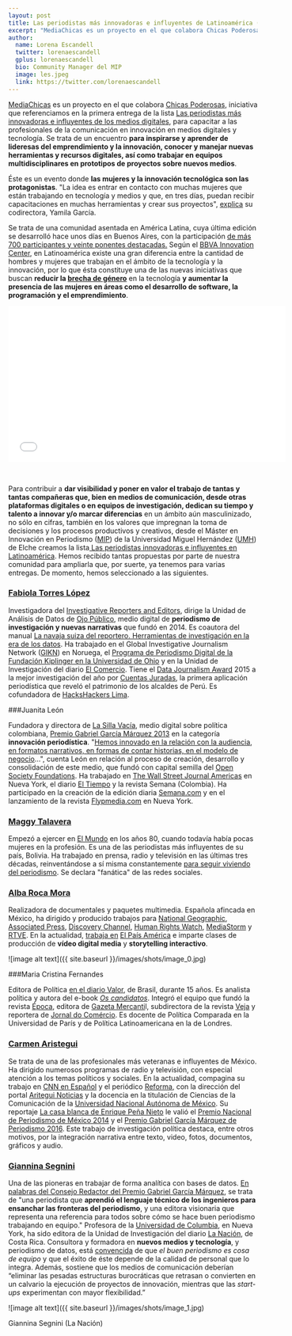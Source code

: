 ```yaml
---
layout: post
title: Las periodistas más innovadoras e influyentes de Latinoamérica (II)
excerpt: "MediaChicas es un proyecto en el que colabora Chicas Poderosas, iniciativa que referenciamos en la primera entrega de la lista Las periodistas más innovadoras e influyentes de los medios digitales, para capacitar a las profesionales de la comunicación en innovación en medios digitales y tecnología. Se trata de un encuentro para inspirarse y aprender de lideresas del emprendimiento y la innovación, conocer y manejar nuevas herramientas y recursos digitales, así como trabajar en equipos multidisciplinares en prototipos de proyectos sobre nuevos medios."
author:
  name: Lorena Escandell
  twitter: lorenaescandell
  gplus: lorenaescandell 
  bio: Community Manager del MIP
  image: les.jpeg
  link: https://twitter.com/lorenaescandell
---
```

[MediaChicas](http://www.mediachicas.com/) es un proyecto en el que colabora [Chicas Poderosas](http://www.chicaspoderosas.org/?lang=es), iniciativa que referenciamos en la primera entrega de la lista [Las periodistas más innovadoras e influyentes de los medios digitales](http://mip.umh.es/blog/2015/11/15/periodistas-innovadoras-influyentes/), para capacitar a las profesionales de la comunicación en innovación en medios digitales y tecnología. Se trata de un encuentro **para inspirarse y aprender de lideresas del emprendimiento y la innovación, conocer y manejar nuevas herramientas y recursos digitales, así como trabajar en equipos multidisciplinares en prototipos de proyectos sobre nuevos medios**. 

Éste es un evento donde **las mujeres y la innovación tecnológica son las protagonistas**. "La idea es entrar en contacto con muchas mujeres que están trabajando en tecnología y medios y que, en tres días, puedan recibir capacitaciones en muchas herramientas y crear sus proyectos", [explica](http://www.infobae.com/tecno/2016/09/12/media-chicas-un-evento-para-mujeres-tecnologicas-e-innovadoras/) su codirectora, Yamila García. 

Se trata de una comunidad asentada en América Latina, cuya última edición se desarrolló hace unos días en Buenos Aires, con la participación [de más 700 participantes y veinte ponentes destacadas.](http://www.infobae.com/tecno/2016/09/12/media-chicas-un-evento-para-mujeres-tecnologicas-e-innovadoras/) Según el [BBVA Innovation Center](http://www.centrodeinnovacionbbva.com/), en Latinoamérica existe una gran diferencia entre la cantidad de hombres y mujeres que trabajan en el ámbito de la tecnología y la innovación, por lo que ésta constituye una de las nuevas iniciativas que buscan **reducir la [brecha de género](https://www.juntadeandalucia.es/institutodelamujer/ugen/modulos/Indicadores/bgenero.html)** en la tecnología **y aumentar la presencia de las mujeres en áreas como el desarrollo de software, la programación y el emprendimiento**. 


<object width="560" height="315"><param name="movie" value="//www.youtube.com/v/rxURiwfVZDA?version=3&amp;hl=es_ES"></param><param name="allowFullScreen" value="true"></param><param name="allowscriptaccess" value="always"></param><embed src="//www.youtube.com/v/rxURiwfVZDA?version=3&amp;hl=es_ES" type="application/x-shockwave-flash" width="560" height="315" allowscriptaccess="always" allowfullscreen="true"></embed></object>

<br>

Para contribuir a **dar visibilidad y poner en valor el trabajo de tantas y tantas compañeras que, bien en medios de comunicación, desde otras plataformas digitales o en equipos de investigación, dedican su tiempo y talento a innovar y/o marcar diferencias** en un ámbito aún masculinizado, no sólo en cifras, también en los valores que impregnan la toma de decisiones y los procesos productivos y creativos, desde el Máster en Innovación en Periodismo ([MIP](http://mip.umh.es/)) de la Universidad Miguel Hernández ([UMH](http://www.umh.es/)) de Elche creamos la lista[ Las periodistas innovadoras e influyentes en Latinoamérica](http://mip.umh.es/blog/2016/07/24/periodistas-mujeres-influyentes-latinoamerica/). Hemos recibido tantas propuestas por parte de nuestra comunidad para ampliarla que, por suerte, ya tenemos para varias entregas. De momento, hemos seleccionado a las siguientes. 

### [Fabiola Torres López](https://twitter.com/fabiolatorres)

Investigadora del [Investigative Reporters and Editors](https://www.ire.org/), dirige la Unidad de Análisis de Datos de [Ojo Público](http://ojo-publico.com/ojopublico/), medio digital de **periodismo de investigación y nuevas narrativas** que fundó en 2014. Es coautora del manual [La navaja suiza del reportero. Herramientas de investigación en la era de los datos](http://www.cbc.org.pe/wp-content/uploads/2016/05/Manual_OjoPublico_01041.pdf). Ha trabajado en el Global Investigative Journalism Network ([GIKN](http://gijn.org/)) en Noruega, el [Programa de Periodismo Digital de la Fundación Kiplinger en la Universidad de Ohio](http://www.kiplingerprogram.org/) y en la Unidad de Investigación del diario [El Comercio](http://www.elcomercio.com/). Tiene el [Data Journalism Award](http://www.globaleditorsnetwork.org/programmes/data-journalism-awards/) 2015 a la mejor investigación del año por [Cuentas Juradas](http://cuentasjuradas.ojo-publico.com/), la primera aplicación periodística que reveló el patrimonio de los alcaldes de Perú. Es cofundadora de [HacksHackers Lima](http://www.meetup.com/es-ES/Hacks-Hackers-Lima/). 

###Juanita León

Fundadora y directora de [La Silla Vacía](http://lasillavacia.com/content/quienes-somos-55168), medio digital sobre política colombiana, [Premio Gabriel García Márquez 2013](http://premioggm.org/ediciones-anteriores/2013-2/ganadores/proyecto-rosa/) en la categoría **innovación periodística**. "[Hemos innovado en la relación con la audiencia, en formatos narrativos, en formas de contar historias, en el modelo de negocio](http://www.cromos.com.co/cultura/juanita-leon-queriamos-ser-un-laboratorio-de-innovacion-periodistica-18012)…", cuenta León en relación al proceso de creación, desarrollo y consolidación de este medio, que fundó con capital semilla del [Open Society Foundations](https://www.opensocietyfoundations.org/). Ha trabajado en [The Wall Street Journal Americas](http://www.wsj.com/public/page/espanol-inicio.html) en Nueva York, el diario [El Tiempo](http://www.eltiempo.com/) y la revista Semana (Colombia). Ha participado en la creación de la edición diaria [Semana.com](http://www.semana.com/) y en el lanzamiento de la revista [Flypmedia.com](https://twitter.com/flypmedia) en Nueva York. 

### [Maggy Talavera](http://maggytalavera.com/)

Empezó a ejercer en [El Mundo](http://www.elmundo.es/) en los años 80, cuando todavía había pocas mujeres en la profesión. Es una de las periodistas más influyentes de su país, Bolivia. Ha trabajado en prensa, radio y televisión en las últimas tres décadas, reinventándose a sí misma constantemente [para seguir viviendo del periodismo](http://www.erbol.com.bo/noticia/espectaculo/23072013/maggy_incursiona_en_radio_por_primera_vez_en_29_anos). Se declara "fanática" de las redes sociales. 

### [Alba Roca Mora](http://www.albamoraroca.net/)

Realizadora de documentales y paquetes multimedia. Española afincada en México, ha dirigido y producido trabajos para [National Geographic](http://www.nationalgeographic.com.es/), [Associated Press](http://www.ap.org/), [Discovery Channel](http://www.discoverychannel.es/), [Human Rights Watch](https://www.hrw.org/es), [MediaStorm](http://mediastorm.com/) y [RTVE](http://www.rtve.es/). En la actualidad, [trabaja en](http://elpais.com/autor/alba_mora_roca/a) [El País América](https://twitter.com/elpais_america) e imparte clases de producción de **vídeo digital media** y **storytelling interactivo**. 

![image alt text]({{ site.baseurl }}/images/shots/image_0.jpg)

###Maria Cristina Fernandes

Editora de Política [en el diario Valor](http://www.valor.com.br/colunistas/Maria%20Cristina%20Fernandes), de Brasil, durante 15 años. Es analista política y autora del e-book *[Os candidatos](http://www.companhiadasletras.com.br/detalhe.php?codigo=61679)*. Integró el equipo que fundó la revista [Época](http://epoca.globo.com/), editora de [Gazeta Mercanti](http://www.gazetaonline.com.br/)l, subdirectora de la revista [Veja](http://veja.abril.com.br/) y reportera de [Jornal do Comércio](http://www.jornaldocommercio.com.br). Es docente de Política Comparada en la Universidad de París y de Política Latinoamericana en la de Londres. 

### [Carmen Aristegui](https://twitter.com/aristeguicnn?lang=es)

Se trata de una de las profesionales más veteranas e influyentes de México. Ha dirigido numerosos programas de radio y televisión, con especial atención a los temas políticos y sociales. En la actualidad, compagina su trabajo en [CNN en Español](https://twitter.com/CNNEE?lang=es) y el periódico [Reforma](http://www.reforma.com/), con la dirección del portal [Aritegui Noticias](http://aristeguinoticias.com/) y la docencia en la titulación de Ciencias de la Comunicación de la [Universidad Nacional Autónoma de México](https://www.unam.mx/). Su reportaje [La casa blanca de Enrique Peña Nieto](http://aristeguinoticias.com/0911/mexico/la-casa-blanca-de-enrique-pena-nieto/) le valió el [Premio Nacional de Periodismo de México 2014](http://www.periodismo.org.mx/g2014.html) y el [Premio Gabriel García Márquez de Periodismo 2016](http://premioggm.org/finalistas-cobertura/la-casa-blanca-de-enrique-pena-nieto/). Este trabajo de investigación política destaca, entre otros motivos, por la integración narrativa entre texto, video, fotos, documentos, gráficos y audio. 

### [Giannina Segnini](https://twitter.com/gianninasegnini?lang=es)

Una de las pioneras en trabajar de forma analítica con bases de datos. [En palabras del Consejo Redactor del Premio Gabriel García Márquez](http://premioggm.org/giannina-segnini/), se trata de "una periodista que **aprendió el lenguaje técnico de los ingenieros para ensanchar las fronteras del periodismo**, y una editora visionaria que representa una referencia para todos sobre cómo se hace buen periodismo trabajando en equipo." Profesora de la [Universidad de Columbia](http://www.columbia.edu/), en Nueva York, ha sido editora de la Unidad de Investigación del diario [La Nación](http://www.nacion.com/), de Costa Rica. Consultora y formadora en **nuevos medios y tecnología**, y periodismo de datos, está [convencida](http://masinvestigacion.es/entrevista-a-giannina-segnini/) de que *el buen periodismo es cosa de equipo* y que el éxito de éste depende de la calidad de personal que lo integra. Además, sostiene que los medios de comunicación deberían “eliminar las pesadas estructuras burocráticas que retrasan o convierten en un calvario la ejecución de proyectos de innovación, mientras que las *start-ups* experimentan con mayor flexibilidad.” 

![image alt text]({{ site.baseurl }}/images/shots/image_1.jpg)

Giannina Segnini (La Nación)